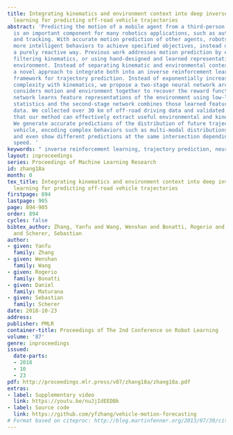 ```yaml
---
title: Integrating kinematics and environment context into deep inverse reinforcement
  learning for predicting off-road vehicle trajectories
abstract: 'Predicting the motion of a mobile agent from a third-person perspective
  is an important component for many robotics applications, such as autonomous navigation
  and tracking. With accurate motion prediction of other agents, robots can plan for
  more intelligent behaviors to achieve specified objectives, instead of acting in
  a purely reactive way. Previous work addresses motion prediction by either only
  filtering kinematics, or using hand-designed and learned representations of the
  environment. Instead of separating kinematic and environmental context, we propose
  a novel approach to integrate both into an inverse reinforcement learning (IRL)
  framework for trajectory prediction. Instead of exponentially increasing the state-space
  complexity with kinematics, we propose a two-stage neural network architecture that
  considers motion and environment together to recover the reward function. The first-stage
  network learns feature representations of the environment using low-level LiDAR
  statistics and the second-stage network combines those learned features with kinematics
  data. We collected over 30 km of off-road driving data and validated experimentally
  that our method can effectively extract useful environmental and kinematic features.
  We generate accurate predictions of the distribution of future trajectories of the
  vehicle, encoding complex behaviors such as multi-modal distributions at road intersections,
  and even show different predictions at the same intersection depending on the vehicle’s
  speed. '
keywords: " inverse reinforcement learning, trajectory prediction, neural networks"
layout: inproceedings
series: Proceedings of Machine Learning Research
id: zhang18a
month: 0
tex_title: Integrating kinematics and environment context into deep inverse reinforcement
  learning for predicting off-road vehicle trajectories
firstpage: 894
lastpage: 905
page: 894-905
order: 894
cycles: false
bibtex_author: Zhang, Yanfu and Wang, Wenshan and Bonatti, Rogerio and Maturana, Daniel
  and Scherer, Sebastian
author:
- given: Yanfu
  family: Zhang
- given: Wenshan
  family: Wang
- given: Rogerio
  family: Bonatti
- given: Daniel
  family: Maturana
- given: Sebastian
  family: Scherer
date: 2018-10-23
address: 
publisher: PMLR
container-title: Proceedings of The 2nd Conference on Robot Learning
volume: '87'
genre: inproceedings
issued:
  date-parts:
  - 2018
  - 10
  - 23
pdf: http://proceedings.mlr.press/v87/zhang18a/zhang18a.pdf
extras:
- label: Supplementary video
  link: https://youtu.be/nuJjIdEEDBk
- label: Source code
  link: https://github.com/yfzhang/vehicle-motion-forecasting
# Format based on citeproc: http://blog.martinfenner.org/2013/07/30/citeproc-yaml-for-bibliographies/
---
```

